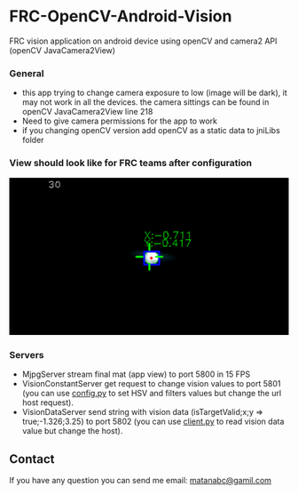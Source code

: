# FRC-OpenCV-Android-Vision
FRC vision application on android device using openCV and camera2 API (openCV JavaCamera2View)

### General
 * this app trying to change camera exposure to low (image will be dark), it may not work in all the devices. the camera sittings can be found in openCV JavaCamera2View line 218
 * Need to give camera permissions for the app to work
 * if you changing openCV version add openCV as a static data to jniLibs folder

### View should look like for FRC teams after configuration
![App view](/vision_test_screen_shoot.png)

### Servers
 * MjpgServer stream final mat (app view) to port 5800 in 15 FPS
 * VisionConstantServer get request to change vision values to port 5801 (you can use [config.py](config.py) to set HSV and filters values but change the url host request).
 * VisionDataServer send string with vision data (isTargetValid;x;y => true;-1.326;3.25) to port 5802 (you can use [client.py](client.py) to read vision data value but change the host).

## Contact
If you have any question you can send me email: matanabc@gamil.com
